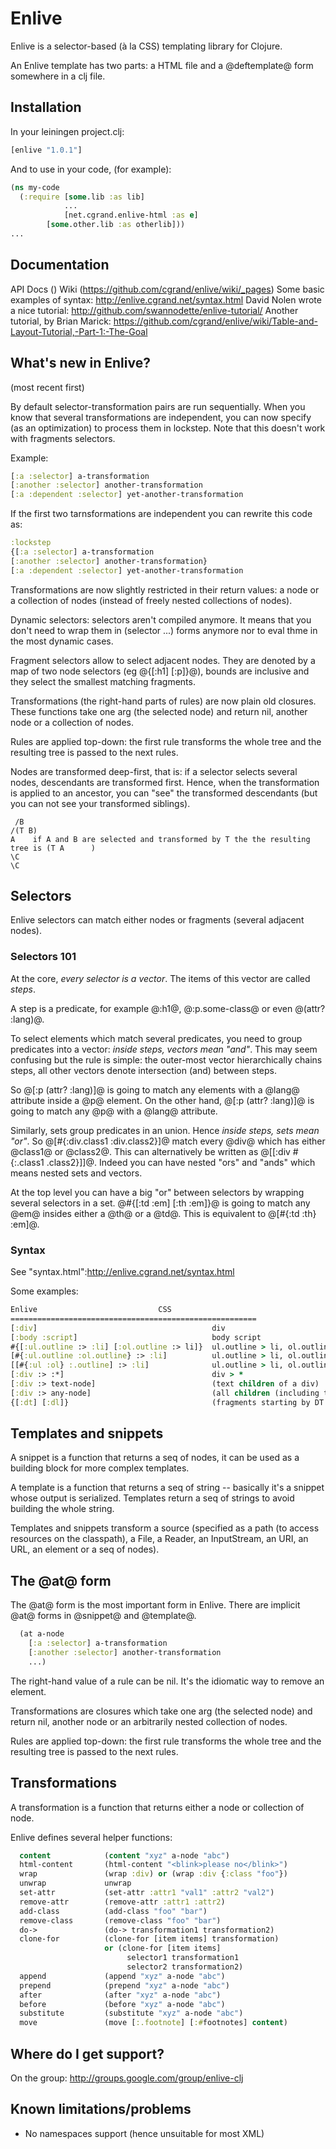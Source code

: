 # Enlive

Enlive is a selector-based (à la CSS) templating library for Clojure.

An Enlive template has two parts: a HTML file and a @deftemplate@ form somewhere in a clj file.

## Installation

In your leiningen project.clj:

```clojure
[enlive "1.0.1"]
```

And to use in your code, (for example):

```clojure
(ns my-code
  (:require [some.lib :as lib]
            ...  
            [net.cgrand.enlive-html :as e]
	    [some.other.lib :as otherlib]))
...
```

## Documentation

API Docs ()
Wiki (https://github.com/cgrand/enlive/wiki/_pages)
Some basic examples of syntax: http://enlive.cgrand.net/syntax.html
David Nolen wrote a nice tutorial: http://github.com/swannodette/enlive-tutorial/
Another tutorial, by Brian Marick: https://github.com/cgrand/enlive/wiki/Table-and-Layout-Tutorial,-Part-1:-The-Goal

## What's new in Enlive?

(most recent first)

By default selector-transformation pairs are run sequentially. When you know
that several transformations are independent, you can now specify (as an 
optimization) to process them in lockstep. Note that this doesn't work with
fragments selectors.

Example:

```clojure
[:a :selector] a-transformation
[:another :selector] another-transformation
[:a :dependent :selector] yet-another-transformation
```
If the first two tarnsformations are independent you can rewrite this code as:

```clojure
:lockstep
{[:a :selector] a-transformation
[:another :selector] another-transformation}
[:a :dependent :selector] yet-another-transformation
```
Transformations are now slightly restricted in their return values: a node or 
a collection of nodes (instead of freely nested collections of nodes).

Dynamic selectors: selectors aren't compiled anymore. It means that you don't 
need to wrap them in (selector ...) forms anymore nor to eval thme in the most
dynamic cases.

Fragment selectors allow to select adjacent nodes. They are denoted by a map of
two node selectors (eg @{[:h1] [:p]}@), bounds are inclusive and they select
the smallest matching fragments.   

Transformations (the right-hand parts of rules) are now plain old closures. 
These functions take one arg (the selected node) and return nil, another node 
or a collection of nodes.

Rules are applied top-down: the first rule transforms the whole tree and the 
resulting tree is passed to the next rules.

Nodes are transformed deep-first, that is: if a selector selects several nodes,
descendants are transformed first. Hence, when the transformation is applied to
an ancestor, you can "see" the transformed descendants (but you can not see
your transformed siblings).


     /B                                                                             /(T B)
    A    if A and B are selected and transformed by T the the resulting tree is (T A      )
    \C                                                                              \C

## Selectors

Enlive selectors can match either nodes or fragments (several adjacent nodes).   

### Selectors 101

At the core, *every selector is a vector*. The items of this vector are called
*steps*.

A step is a predicate, for example @:h1@, @:p.some-class@ or even 
@(attr? :lang)@. 

To select elements which match several predicates, you need to group
predicates into a vector: *inside steps, vectors mean "and"*. This may seem
confusing but the rule is simple: the outer-most vector hierarchically 
chains steps, all other vectors denote intersection (and) between steps.

So @[:p (attr? :lang)]@ is going to match any elements with a @lang@ attribute
inside a @p@ element. On the other hand, @[:p (attr? :lang)]@ is going to match
any @p@ with a @lang@ attribute.

Similarly, sets group predicates in an union. Hence *inside steps, sets mean
"or"*. So @[#{:div.class1 :div.class2}]@ match every @div@ which has either 
@class1@ or @class2@. This can alternatively be written 
as @[[:div #{:.class1 .class2}]]@. Indeed you can have nested "ors" and "ands"
which means nested sets and vectors.

At the top level you can have a big "or" between selectors by wrapping several 
selectors in a set. @#{[:td :em] [:th :em]}@ is going to match any @em@ insides
 either a @th@ or a @td@. This is equivalent to @[#{:td :th} :em]@.

### Syntax

See "syntax.html":http://enlive.cgrand.net/syntax.html

Some examples:

```clojure
Enlive                           CSS
=======================================================
[:div]                                       div
[:body :script]                              body script
#{[:ul.outline :> :li] [:ol.outline :> li]}  ul.outline > li, ol.outline > li 
[#{:ul.outline :ol.outline} :> :li]          ul.outline > li, ol.outline > li
[[#{:ul :ol} :.outline] :> :li]              ul.outline > li, ol.outline > li
[:div :> :*]                                 div > *
[:div :> text-node]                          (text children of a div) 
[:div :> any-node]                           (all children (including text nodes and comments) of a div)
{[:dt] [:dl]}                                (fragments starting by DT and ending at the *next* DD)    
```
## Templates and snippets

A snippet is a function that returns a seq of nodes, it can be used as a
building block for more complex templates.

A template is a function that returns a seq of string -- basically it's a
snippet whose output is serialized. Templates return a seq of strings to avoid
building the whole string.

Templates and snippets transform a source (specified as a path (to access 
resources on the classpath), a File, a Reader, an InputStream, an URI, an URL,
an element or a seq of nodes).

## The @at@ form

The @at@ form is the most important form in Enlive. There are implicit @at@ 
forms in @snippet@ and @template@.  

```clojure
  (at a-node
    [:a :selector] a-transformation
    [:another :selector] another-transformation
    ...)
```

The right-hand value of a rule can be nil. It's the idiomatic way to remove an
element.

Transformations are closures which take one arg (the selected node) and return
nil, another node or an arbitrarily nested collection of nodes.

Rules are applied top-down: the first rule transforms the whole tree and the
resulting tree is passed to the next rules.

## Transformations

A transformation is a function that returns either a node or collection of node.

Enlive defines several helper functions:

```clojure
  content            (content "xyz" a-node "abc")             
  html-content       (html-content "<blink>please no</blink>")
  wrap               (wrap :div) or (wrap :div {:class "foo"}) 
  unwrap             unwrap
  set-attr           (set-attr :attr1 "val1" :attr2 "val2")
  remove-attr        (remove-attr :attr1 :attr2) 
  add-class          (add-class "foo" "bar")
  remove-class       (remove-class "foo" "bar")
  do->               (do-> transformation1 transformation2) 
  clone-for          (clone-for [item items] transformation)
                     or (clone-for [item items] 
                          selector1 transformation1
                          selector2 transformation2)
  append             (append "xyz" a-node "abc")
  prepend            (prepend "xyz" a-node "abc")
  after              (after "xyz" a-node "abc")
  before             (before "xyz" a-node "abc")
  substitute         (substitute "xyz" a-node "abc")
  move               (move [:.footnote] [:#footnotes] content)
```

## Where do I get support?

On the group: http://groups.google.com/group/enlive-clj

## Known limitations/problems

* No namespaces support (hence unsuitable for most XML)
